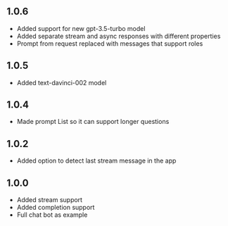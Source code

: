 ## 1.0.6

* Added support for new gpt-3.5-turbo model
* Added separate stream and async responses with different properties
* Prompt from request replaced with messages that support roles

## 1.0.5

* Added text-davinci-002 model

## 1.0.4

* Made prompt List<String> so it can support longer questions

## 1.0.2

* Added option to detect last stream message in the app

## 1.0.0

* Added stream support
* Added completion support
* Full chat bot as example

